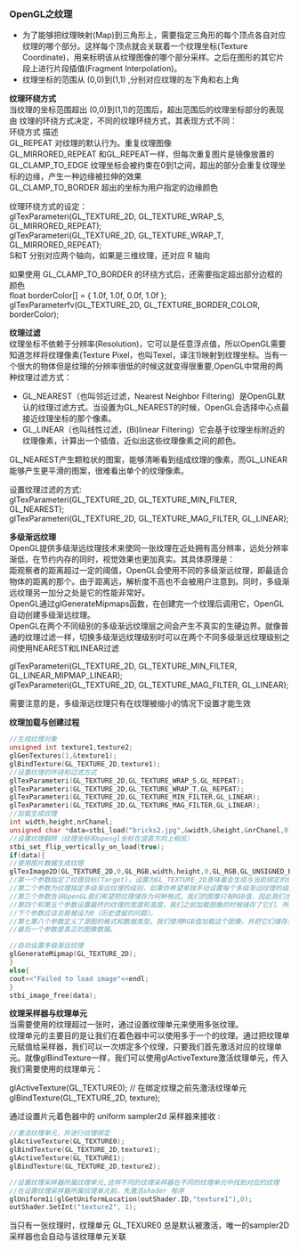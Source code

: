 ### **OpenGL之纹理**    
- 为了能够把纹理映射(Map)到三角形上，需要指定三角形的每个顶点各自对应纹理的哪个部分。这样每个顶点就会关联着一个纹理坐标(Texture Coordinate)，用来标明该从纹理图像的哪个部分采样。之后在图形的其它片段上进行片段插值(Fragment Interpolation)。           
- 纹理坐标的范围从 (0,0)到(1,1) ,分别对应纹理的左下角和右上角      

**纹理环绕方式**     
当纹理的坐标范围超出 (0,0)到(1,1)的范围后，超出范围后的纹理坐标部分的表现由 纹理的环绕方式决定，不同的纹理环绕方式，其表现方式不同：   
环绕方式                                描述         
GL_REPEAT                          对纹理的默认行为。重复纹理图像       
GL_MIRRORED_REPEAT     和GL_REPEAT一样，但每次重复图片是镜像放置的          
GL_CLAMP_TO_EDGE         纹理坐标会被约束在0到1之间，超出的部分会重复纹理坐标的边缘，产生一种边缘被拉伸的效果             
GL_CLAMP_TO_BORDER    超出的坐标为用户指定的边缘颜色           

纹理环绕方式的设定：      
glTexParameteri(GL_TEXTURE_2D, GL_TEXTURE_WRAP_S, GL_MIRRORED_REPEAT);    
glTexParameteri(GL_TEXTURE_2D, GL_TEXTURE_WRAP_T, GL_MIRRORED_REPEAT);     
S和T 分别对应两个轴向，如果是三维纹理，还对应 R 轴向        

如果使用   GL_CLAMP_TO_BORDER   的环绕方式后，还需要指定超出部分边框的颜色      
float borderColor[] = { 1.0f, 1.0f, 0.0f, 1.0f };           
glTexParameterfv(GL_TEXTURE_2D, GL_TEXTURE_BORDER_COLOR, borderColor);            

**纹理过滤**       
纹理坐标不依赖于分辨率(Resolution)，它可以是任意浮点值，所以OpenGL需要知道怎样将纹理像素(Texture Pixel，也叫Texel，译注1)映射到纹理坐标。当有一个很大的物体但是纹理的分辨率很低的时候这就变得很重要,OpenGL中常用的两种纹理过滤方式：    
- GL_NEAREST（也叫邻近过滤，Nearest Neighbor Filtering）是OpenGL默认的纹理过滤方式。当设置为GL_NEAREST的时候，OpenGL会选择中心点最接近纹理坐标的那个像素。       
- GL_LINEAR（也叫线性过滤，(Bi)linear Filtering）它会基于纹理坐标附近的纹理像素，计算出一个插值，近似出这些纹理像素之间的颜色。          

GL_NEAREST产生颗粒状的图案，能够清晰看到组成纹理的像素，而GL_LINEAR能够产生更平滑的图案，很难看出单个的纹理像素。       

设置纹理过滤的方式:        
glTexParameteri(GL_TEXTURE_2D, GL_TEXTURE_MIN_FILTER, GL_NEAREST);      
glTexParameteri(GL_TEXTURE_2D, GL_TEXTURE_MAG_FILTER, GL_LINEAR);        

**多级渐远纹理**     
OpenGL提供多级渐远纹理技术来使同一张纹理在近处拥有高分辨率，远处分辨率渐低，在节约内存的同时，视觉效果也更加真实。其具体原理是：    
距观察者的距离超过一定的阈值，OpenGL会使用不同的多级渐远纹理，即最适合物体的距离的那个。由于距离远，解析度不高也不会被用户注意到。同时，多级渐远纹理另一加分之处是它的性能非常好。          
OpenGL通过glGenerateMipmaps函数，在创建完一个纹理后调用它，OpenGL自动创建多级渐远纹理。        
OpenGL在两个不同级别的多级渐远纹理层之间会产生不真实的生硬边界。就像普通的纹理过滤一样，切换多级渐远纹理级别时可以在两个不同多级渐远纹理级别之间使用NEAREST和LINEAR过滤         

glTexParameteri(GL_TEXTURE_2D, GL_TEXTURE_MIN_FILTER, GL_LINEAR_MIPMAP_LINEAR);   
glTexParameteri(GL_TEXTURE_2D, GL_TEXTURE_MAG_FILTER, GL_LINEAR);   

需要注意的是，多级渐远纹理只有在纹理被缩小的情况下设置才能生效      

**纹理加载与创建过程**           
```c++      
//生成纹理对象
unsigned int texture1,texture2;
glGenTextures(1,&texture1);
glBindTexture(GL_TEXTURE_2D,texture1);
//设置纹理的环绕和过滤方式
glTexParameteri(GL_TEXTURE_2D,GL_TEXTURE_WRAP_S,GL_REPEAT);
glTexParameteri(GL_TEXTURE_2D,GL_TEXTURE_WRAP_T,GL_REPEAT);
glTexParameteri(GL_TEXTURE_2D,GL_TEXTURE_MIN_FILTER,GL_LINEAR);
glTexParameteri(GL_TEXTURE_2D,GL_TEXTURE_MAG_FILTER,GL_LINEAR);
//加载生成纹理
int width,height,nrChanel;
unsigned char *data=stbi_load("bricks2.jpg",&width,&height,&nrChanel,0);
//设置纹理翻转（纹理坐标和opengl坐标在竖直方向上相反）
stbi_set_flip_vertically_on_load(true);
if(data){
//使用图片数据生成纹理
glTexImage2D(GL_TEXTURE_2D,0,GL_RGB,width,height,0,GL_RGB,GL_UNSIGNED_BYTE,data);
//第一个参数指定了纹理目标(Target)。设置为GL_TEXTURE_2D意味着会生成与当前绑定的纹理对象在同一个目标上的纹理（任何绑定到GL_TEXTURE_1D和GL_TEXTURE_3D的纹理不会受到影响）。
//第二个参数为纹理指定多级渐远纹理的级别，如果你希望单独手动设置每个多级渐远纹理的级别的话。这里我们填0，也就是基本级别。
//第三个参数告诉OpenGL我们希望把纹理储存为何种格式。我们的图像只有RGB值，因此我们也把纹理储存为RGB值。
//第四个和第五个参数设置最终的纹理的宽度和高度。我们之前加载图像的时候储存了它们，所以我们使用对应的变量。
//下个参数应该总是被设为0（历史遗留的问题）。
//第七第八个参数定义了源图的格式和数据类型。我们使用RGB值加载这个图像，并把它们储存为char(byte)数组，我们将会传入对应值。
//最后一个参数是真正的图像数据。

//自动设置多级渐远纹理
glGenerateMipmap(GL_TEXTURE_2D);
}
else{
cout<<"Failed to load image"<<endl;
}
stbi_image_free(data);
```

**纹理采样器与纹理单元**      
当需要使用的纹理超过一张时，通过设置纹理单元来使用多张纹理。        
纹理单元的主要目的是让我们在着色器中可以使用多于一个的纹理。通过把纹理单元赋值给采样器，我们可以一次绑定多个纹理，只要我们首先激活对应的纹理单元。就像glBindTexture一样，我们可以使用glActiveTexture激活纹理单元，传入我们需要使用的纹理单元：         

glActiveTexture(GL_TEXTURE0); // 在绑定纹理之前先激活纹理单元      
glBindTexture(GL_TEXTURE_2D, texture);       

通过设置片元着色器中的 uniform sampler2d 采样器来接收 :     

```c++
//激活纹理单元，并进行纹理绑定
glActiveTexture(GL_TEXTURE0);
glBindTexture(GL_TEXTURE_2D,texture1);
glActiveTexture(GL_TEXTURE1);
glBindTexture(GL_TEXTURE_2D,texture2);

//设置纹理采样器所属纹理单元,这样不同的纹理采样器在不同的纹理单元中找到对应的纹理
//在设置纹理采样器所属纹理单元前，先激活shader 程序
glUniform1i(glGetUniformLocation(outShader.ID,"texture1"),0);
outShader.SetInt("texture2", 1);
```   
当只有一张纹理时，纹理单元 GL_TEXURE0 总是默认被激活，唯一的sampler2D采样器也会自动与该纹理单元关联     

